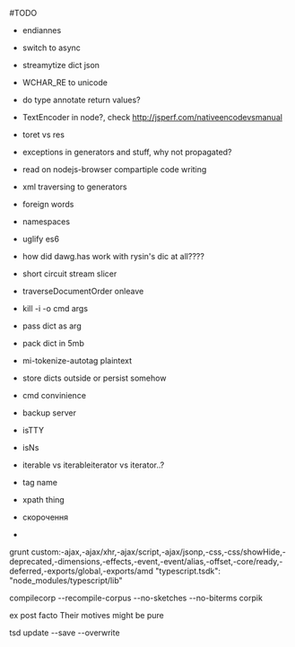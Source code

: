 
#TODO
- endiannes
- switch to async
- streamytize dict json
- WCHAR_RE to unicode
- do type annotate return values?
- TextEncoder in node?, check http://jsperf.com/nativeencodevsmanual
- toret vs res
- exceptions in generators and stuff, why not propagated?
- read on nodejs-browser compartiple code writing
- xml traversing to generators
- foreign words
- namespaces
- uglify es6
- how did dawg.has work with rysin's dic at all????
- short circuit stream slicer
- traverseDocumentOrder onleave
- kill -i -o cmd args
- pass dict as arg
- pack dict in 5mb
- mi-tokenize-autotag plaintext
- store dicts outside or persist somehow
- cmd convinience
- backup server
- isTTY
- isNs
- iterable vs iterableiterator vs iterator..?
- tag name
- xpath thing

- скорочення
- <supplied>



grunt custom:-ajax,-ajax/xhr,-ajax/script,-ajax/jsonp,-css,-css/showHide,-deprecated,-dimensions,-effects,-event,-event/alias,-offset,-core/ready,-deferred,-exports/global,-exports/amd
"typescript.tsdk": "node_modules/typescript/lib"

compilecorp --recompile-corpus --no-sketches --no-biterms corpik

<term xml:lang="la">ex post facto</term>
Their motives <emph rend="italics">might</emph> be pure
<div xml:base="http://www.example.org/somewhere.xml">


tsd update --save --overwrite